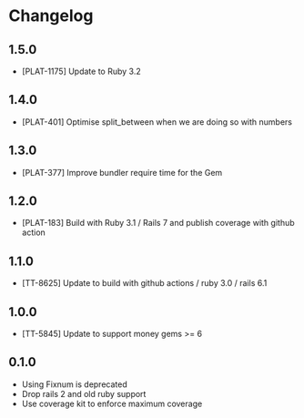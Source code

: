 # Changelog

## 1.5.0

- [PLAT-1175] Update to Ruby 3.2

## 1.4.0

- [PLAT-401] Optimise split_between when we are doing so with numbers

## 1.3.0

- [PLAT-377] Improve bundler require time for the Gem

## 1.2.0

- [PLAT-183] Build with Ruby 3.1 / Rails 7 and publish coverage with github action

## 1.1.0

- [TT-8625] Update to build with github actions / ruby 3.0 / rails 6.1

## 1.0.0

- [TT-5845] Update to support money gems >= 6

## 0.1.0

- Using Fixnum is deprecated
- Drop rails 2 and old ruby support
- Use coverage kit to enforce maximum coverage

